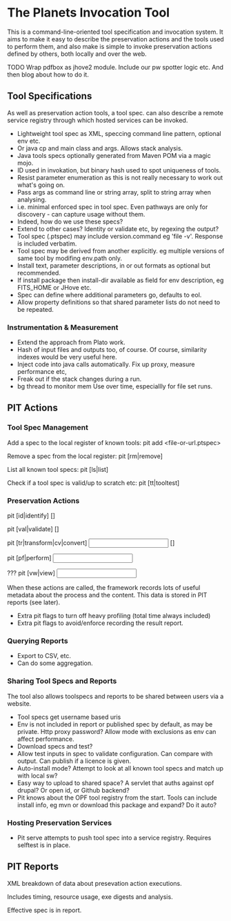 The Planets Invocation Tool
===========================

This is a command-line-oriented tool specification and invocation system. It aims
to make it easy to describe the preservation actions and the tools used to perform
them, and also make is simple to invoke preservation actions defined by others, 
both locally and over the web.

TODO Wrap pdfbox as jhove2 module. Include our pw spotter logic etc. And then blog about how to do it.


Tool Specifications
-------------------

As well as preservation action tools, a tool spec. can also describe a remote 
service registry through which hosted services can be invoked.

* Lightweight tool spec as XML, speccing command line pattern, optional env etc.
* Or java cp and main class and args. Allows stack analysis.
* Java tools specs optionally generated from Maven POM via a magic mojo.
* ID used in invokation, but binary hash used to spot uniqueness of tools.
* Resist parameter enumeration as this is not really necessary to work out what's going on.
* Pass args as command line or string array, split to string array when analysing.
* i.e. minimal enforced spec in tool spec. Even pathways are only for discovery - can capture usage without them.
* Indeed, how do we use these specs?
* Extend to other cases? Identity or validate etc, by regexing the output?
* Tool spec (.ptspec) may include version.command eg 'file -v'. Response is included verbatim.
* Tool spec may be derived from another explicitly. eg multiple versions of same tool by modifing env.path only.
* Install text, parameter descriptions, in or out formats as optional but recommended.
* If install package then install-dir available as field for env description, eg FITS_HOME or JHove etc.
* Spec can define where additional parameters go, defaults to eol.
* Allow property definitions so that shared parameter lists do not need to be repeated.


### Instrumentation & Measurement ###

* Extend the approach from Plato work.
* Hash of input files and outputs too, of course. Of course, similarity indexes would be very useful here.
* Inject code into java calls automatically. Fix up proxy, measure performance etc,
* Freak out if the stack changes during a run.
* bg thread to monitor mem Use over time, especiallly for file set runs.

PIT Actions
-----------

### Tool Spec Management ###

Add a spec to the local register of known tools:
    pit add <file-or-url.ptspec>

Remove a spec from the local register:
    pit [rm|remove] <toolspec-id>

List all known tool specs:
    pit [ls|list]

Check if a tool spec is valid/up to scratch etc:
    pit [tt|tooltest] <toolspec-id>

### Preservation Actions ###

pit [id|identify] <toolspec-id> <file> [<extra parameters>]

pit [val|validate] <toolspec-id> <file> [<extra parameters>]

pit [tr|transform|cv|convert] <toolspec-id> <input> <output> [<extra parameters>]

pit [pf|perform] <toolspec-id> <input>

??? pit [vw|view] <toolspec-id> <input>

When these actions are called, the framework records lots of useful metadata 
about the process and the content. This data is stored in PIT reports (see later).

* Extra pit flags to turn off heavy profiling (total time always included)
* Extra pit flags to avoid/enforce recording the result report.

### Querying Reports ###

* Export to CSV, etc. 
* Can do some aggregation.


### Sharing Tool Specs and Reports ###

The tool also allows toolspecs and reports to be shared between users via a website.

* Tool specs get username based uris
* Env is not included in report or published spec by default, as may be private. Http proxy password? Allow mode with exclusions as env can affect performance.
* Download specs and test?
* Allow test inputs in spec to validate configuration. Can compare with output. Can publish if a licence is given.
* Auto-install mode? Attempt to look at all known tool specs and match up with local sw?
* Easy way to upload to shared space? A servlet that auths against opf drupal? Or open id, or Github backend?
* Pit knows about the OPF tool registry from the start. Tools can include install info, eg mvn or download this package and expand? Do it auto?


### Hosting Preservation Services ###

* Pit serve attempts to push tool spec into a service registry. Requires selftest is in place.

PIT Reports
-----------

XML breakdown of data about presevation action executions.

Includes timing, resource usage, exe digests and analysis.

Effective spec is in report.



